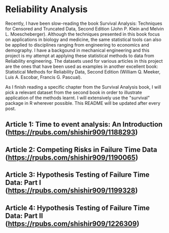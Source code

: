 # Reliability Analysis

Recently, I have been slow-reading the book Survival Analysis: Techniques for Censored and Truncated Data, Second Edition (John P. Klein and Melvin L. Moescheberger). Although the techniques presented in this book focus on applications in biology and medicine, the same statistical tools can also be applied to disciplines ranging from engineering to economics and demography. I have a backgound in mechanical engineering and this project is my attempt at applying these statistical methods to data from Reliability engineering. The datasets used for various articles in this project are the ones that have been used as examples in another excellent book: Statistical Methods for Reliability Data, Second Edition (William Q. Meeker, Luis A. Escobar, Francis G. Pascual).

As I finish reading a specific chapter from the Survival Analysis book, I will pick a relevant dataset from the second book in order to illustrate application of the methods learnt. I will extensively use the "survival" package in R wherever possible. This README will be updated after every post. 

## Article 1: Time to event analysis: An Introduction (https://rpubs.com/shishir909/1188293) 
## Article 2: Competing Risks in Failure Time Data (https://rpubs.com/shishir909/1190065)
## Article 3: Hypothesis Testing of Failure Time Data: Part I (https://rpubs.com/shishir909/1199328)
## Article 4: Hypothesis Testing of Failure Time Data: Part II (https://rpubs.com/shishir909/1226309)
